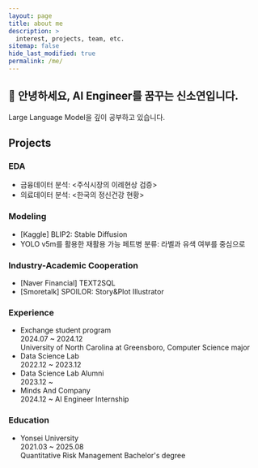 ```yaml
---
layout: page
title: about me
description: >
  interest, projects, team, etc.
sitemap: false
hide_last_modified: true
permalink: /me/
---
```

## 👋 안녕하세요, AI Engineer를 꿈꾸는 신소연입니다.
Large Language Model을 깊이 공부하고 있습니다.

## Projects
### EDA
- 금융데이터 분석: <주식시장의 이례현상 검증>
- 의료데이터 분석: <한국의 정신건강 현황>

### Modeling
- [Kaggle] BLIP2: Stable Diffusion
- YOLO v5m를 활용한 재활용 가능 페트병 분류: 라벨과 유색 여부를 중심으로

### Industry-Academic Cooperation
- [Naver Financial] TEXT2SQL
- [Smoretalk] SPOILOR: Story&Plot Illustrator

### Experience
- Exchange student program \
2024.07 ~ 2024.12 \
University of North Carolina at Greensboro, Computer Science major
- Data Science Lab \
2022.12 ~ 2023.12
- Data Science Lab Alumni \
2023.12 ~
- Minds And Company \
2024.12 ~
AI Engineer Internship


### Education
- Yonsei University \
2021.03 ~ 2025.08 \
Quantitative Risk Management Bachelor's degree